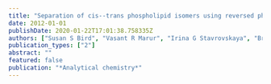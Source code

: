 ```yaml
---
title: "Separation of cis--trans phospholipid isomers using reversed phase LC with high resolution MS detection"
date: 2012-01-01
publishDate: 2020-01-22T17:01:38.758335Z
authors: ["Susan S Bird", "Vasant R Marur", "Irina G Stavrovskaya", "Bruce S Kristal"]
publication_types: ["2"]
abstract: ""
featured: false
publication: "*Analytical chemistry*"
---
```


